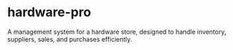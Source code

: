 # hardware-pro
A management system for a hardware store, designed to handle inventory, suppliers, sales, and purchases efficiently.
